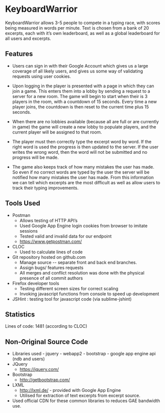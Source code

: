# KeyboardWarrior

KeyboardWarrior allows 3-5 people to compete in a typing race, with scores being measured in
words per minute. Text is chosen from a bank of 20 excerpts, each with it’s own leaderboard, as
well as a global leaderboard for all users and excerpts.

## Features
- Users can sign in with their Google Account which gives us a large coverage of all likely
users, and gives us some way of validating requests using user cookies.

- Upon logging in the player is presented with a page in which they can join a game. This
enters them into a lobby by sending a request to a server for a new room. The game will
begin to start when their is 3 players in the room, with a countdown of 15 seconds. Every
time a new player joins, the countdown is then reset to the current time plus 15 seconds.

- When there are no lobbies available (because all are full or are currently in game) the
game will create a new lobby to populate players, and the current player will be
assigned to that room.

- The player must then correctly type the excerpt word by word. If the right word is used
the progress is then updated to the server. If the user writes the wrong word, then the
word will not be submitted and no progress will be made.

- The game also keeps track of how many mistakes the user has made. So even if no
correct words are typed by the user the server will be notified how many mistakes the
user has made. From this information we can tell which excerpts are the most difficult as
well as allow users to track their typing improvements.

## Tools Used

- Postman
	- Allows testing of HTTP API’s
	- Used Google App Engine login cookies from browser to imitate sessions
	- Tested valid and invalid data for our endpoint
	- https://www.getpostman.com/
- CLOC
	- Used to calculate lines of code
- Git repository hosted on github.com
	- Manage source -- separate front and back end branches.
	- Assign bugs/ features requests
	- All merges and conflict resolution was done with the physical presence of all commit authors
- Firefox developer tools
	- Testing different screen sizes for correct scaling
	- Invoking javascript functions from console to speed up development
- JSHint : testing tool for javascript code (via sublime-jshint)

## Statistics

Lines of code: 1481 (according to CLOC)

## Non-Original Source Code

- Libraries used - jquery - webapp2 - bootstrap - google app engine api (ndb and users)
- JQuery
	- https://jquery.com/
- Bootstrap
	- http://getbootstrap.com/
- LXML
	- http://lxml.de/​ - provided with Google App Engine
	- Utilised for extraction of text excerpts from excerpt source.
- Used official CDN for these common libraries to reduces GAE bandwidth use.
